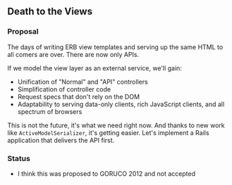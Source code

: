 ## Death to the Views

### Proposal

The days of writing ERB view templates and serving up the same HTML to all comers are over. There are now only APIs.

If we model the view layer as an external service, we'll gain:

* Unification of "Normal" and "API" controllers
* Simplification of controller code
* Request specs that don't rely on the DOM
* Adaptability to serving data-only clients, rich JavaScript clients, and all spectrum of browsers

This is not the future, it's what we need right now. And thanks to new work like `ActiveModelSerializer`, it's getting easier. Let's implement a Rails application that delivers the API first.

### Status

* I think this was proposed to GORUCO 2012 and not accepted
